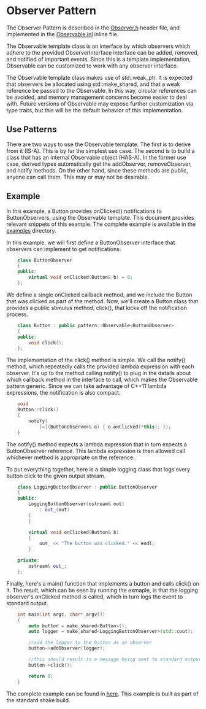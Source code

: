 Observer Pattern
================

The Observer Pattern is described in the [Observer.h][observer-header] header
file, and implemented in the [Observable.inl][observable-inl] inline file.

The Observable template class is an interface by which observers which adhere to
the provided ObserverInterface interface can be added, removed, and notified of
important events.  Since this is a template implementation, Observable can be
customized to work with any observer interface.

The Observable template class makes use of std::weak\_ptr.  It is expected that
observers be allocated using std::make\_shared, and that a weak reference be
passed to the Observable.  In this way, circular references can be avoided, and
memory management concerns become easier to deal with.  Future versions of
Observable may expose further customization via type traits, but this will be
the default behavior of this implementation.

Use Patterns
------------

There are two ways to use the Observable template.  The first is to derive from
it (IS-A).  This is by far the simplest use case.  The second is to build a
class that has an internal Observable object (HAS-A).  In the former use case,
derived types automatically get the addObserver, removeObserver, and notify
methods.  On the other hand, since these methods are public, anyone can call
them.  This may or may not be desirable.

Example
-------

In this example, a Button provides onClicked() notifications to ButtonObservers,
using the Observable template.  This document provides relevant snippets of this
example.  The complete example is available in the [examples][observer-example]
directory.

In this example, we will first define a ButtonObserver interface that observers
can implement to get notifications.

```c++
    class ButtonObserver
    {
    public:
        virtual void onClicked(Button& b) = 0;
    };
```

We define a single onClicked callback method, and we include the Button that was
clicked as part of the method.  Now, we'll create a Button class that provides a
public stimulus method, click(), that kicks off the notification process.

```c++
    class Button : public pattern::Observable<ButtonObserver>
    {
    public:
        void click();
    };
```

The implementation of the click() method is simple.  We call the notify()
method, which repeatedly calls the provided lambda expression with each
observer.  It's up to the method calling notify() to plug in the details about
which callback method in the interface to call, which makes the Observable
pattern generic.  Since we can take advantage of C++11 lambda expressions, the
notification is also compact.

```c++
    void
    Button::click()
    {
        notify(
            [=](ButtonObserver& o) { o.onClicked(*this); });
    }
```

The notify() method expects a lambda expression that in turn expects a
ButtonObserver reference.  This lambda expression is then allowed call whichever
method is appropriate on the reference.

To put everything together, here is a simple logging class that logs every
button click to the given output stream.

```c++
    class LoggingButtonObserver : public ButtonObserver
    {
    public:
        LoggingButtonObserver(ostream& out)
            : out_(out)
        {
        }

        virtual void onClicked(Button& b)
        {
            out_ << "The button was clicked." << endl;
        }

    private:
        ostream& out_;
    };
```

Finally, here's a main() function that implements a button and calls click() on
it.  The result, which can be seen by running the exmaple, is that the logging
observer's onClicked method is called, which in turn logs the event to standard
output.

```c++
    int main(int argc, char* argv[])
    {
        auto button = make_shared<Button>();
        auto logger = make_shared<LoggingButtonObserver>(std::cout);

        //add the logger to the button as an observer
        button->addObserver(logger);

        //this should result in a message being sent to standard output.
        button->click();

        return 0;
    }
```

The complete example can be found in [here][observer-example].  This example is
built as part of the standard shake build.

[observer-example]: https://github.com/nanolith/patterncpp/blob/master/examples/Observer
[observer-header]: https://github.com/nanolith/patterncpp/blob/master/include/pattern/Observer.h
[observable-inl]: https://github.com/nanolith/patterncpp/blob/master/include/pattern/Observable.inl
